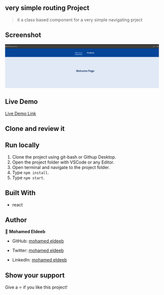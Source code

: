 ## very simple routing Project

> it a class based component for a very simple navigating prject

## Screenshot

![screenshot](./img/screen.png)

## Live Demo

[Live Demo Link](https://euphonious-platypus-f0f98a.netlify.app/products/p3)

## Clone and review it

## Run locally

1. Clone the project using git-bash or Githup Desktop.
2. Open the project folder with VSCode or any Editor.
3. Open terminal and navigate to the project folder.
4. Type `npm install`.
5. Type `npm start`.

## Built With

- react

## Author

👤 **Mohamed Eldeeb**

- GitHub: [mohamed eldeeb](https://github.com/eng-mohamed-eldeeb)

- Twitter: [mohamed eldeeb](https://twitter.com/eldeeb_3o)

- LinkedIn: [mohamed eldeeb](https://www.linkedin.com/in/mohamed-eldeeb-a69022206/)

## Show your support

Give a ⭐ if you like this project!